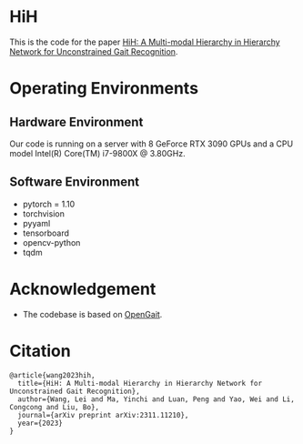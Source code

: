 # HiH

This is the code for the paper [HiH: A Multi-modal Hierarchy in Hierarchy Network for Unconstrained Gait Recognition](https://arxiv.org/pdf/2311.11210.pdf).

# Operating Environments
## Hardware Environment
Our code is running on a server with 8 GeForce RTX 3090 GPUs 
and a CPU model Intel(R) Core(TM) i7-9800X @ 3.80GHz.
## Software Environment
- pytorch = 1.10
- torchvision
- pyyaml
- tensorboard
- opencv-python
- tqdm



# Acknowledgement
* The codebase is based on [OpenGait](https://github.com/ShiqiYu/OpenGait).

# Citation
```
@article{wang2023hih,
  title={HiH: A Multi-modal Hierarchy in Hierarchy Network for Unconstrained Gait Recognition},
  author={Wang, Lei and Ma, Yinchi and Luan, Peng and Yao, Wei and Li, Congcong and Liu, Bo},
  journal={arXiv preprint arXiv:2311.11210},
  year={2023}
}
```
